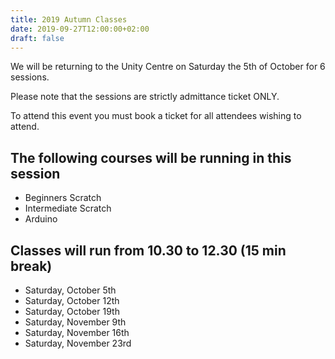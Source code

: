 ```yaml
---
title: 2019 Autumn Classes
date: 2019-09-27T12:00:00+02:00
draft: false
---
```


We will be returning to the Unity Centre on  Saturday the 5th of October for
6 sessions.

Please note that the sessions are strictly admittance ticket ONLY.

To attend this event you must book a ticket for all attendees wishing to attend.

## The following courses will be running in this session

- Beginners Scratch
- Intermediate Scratch
- Arduino

## Classes will run from 10.30 to 12.30 (15 min break)

- Saturday, October 5th
- Saturday, October 12th
- Saturday, October 19th
- Saturday, November 9th
- Saturday, November 16th
- Saturday, November 23rd
